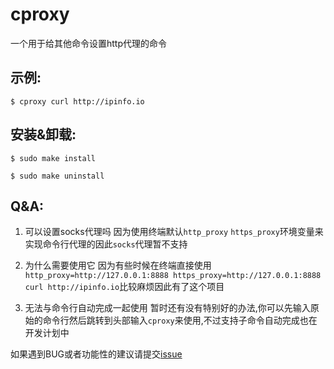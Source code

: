 # cproxy
一个用于给其他命令设置http代理的命令

## 示例:
```
$ cproxy curl http://ipinfo.io
```

## 安装&卸载:
```
$ sudo make install
```
```
$ sudo make uninstall
```

## Q&A:
1. 可以设置socks代理吗
  因为使用终端默认```http_proxy``` ```https_proxy```环境变量来实现命令行代理的因此```socks```代理暂不支持
    
2. 为什么需要使用它
  因为有些时候在终端直接使用```http_proxy=http://127.0.0.1:8888 https_proxy=http://127.0.0.1:8888 curl http://ipinfo.io```比较麻烦因此有了这个项目

3. 无法与命令行自动完成一起使用
  暂时还有没有特别好的办法,你可以先输入原始的命令行然后跳转到头部输入```cproxy```来使用,不过支持子命令自动完成也在开发计划中

如果遇到BUG或者功能性的建议请提交[issue](https://github.com/kaisar945/cproxy/issues)